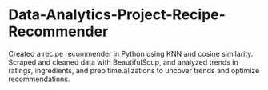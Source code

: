 # Data-Analytics-Project-Recipe-Recommender
Created a recipe recommender in Python using KNN and cosine similarity. Scraped and cleaned data with BeautifulSoup, and analyzed trends in ratings, ingredients, and prep time.alizations to uncover trends and optimize recommendations.
